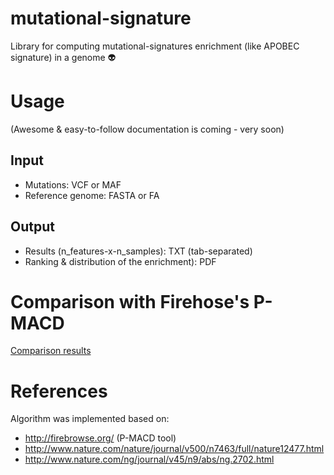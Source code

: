 # mutational-signature
Library for computing mutational-signatures enrichment (like APOBEC signature) in a genome :alien:

# Usage
(Awesome & easy-to-follow documentation is coming - very soon)

## Input
* Mutations: VCF or MAF
* Reference genome: FASTA or FA

## Output
* Results (n_features-x-n_samples): TXT (tab-separated)
* Ranking & distribution of the enrichment): PDF

# Comparison with Firehose's P-MACD
[Comparison results](/media/comparison_with_p-macd.pdf)

# References
Algorithm was implemented based on:
* http://firebrowse.org/ (P-MACD tool)
* http://www.nature.com/nature/journal/v500/n7463/full/nature12477.html
* http://www.nature.com/ng/journal/v45/n9/abs/ng.2702.html
